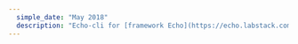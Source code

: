 ```yaml
---
  simple_date: "May 2018"
  description: "Echo-cli for [framework Echo](https://echo.labstack.com) [Github :octocat:](https://github.com/Obsinqsob01/echo-cli)"
---
```

